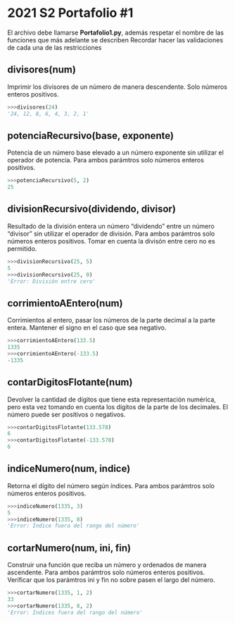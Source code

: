 # 2021 S2 Portafolio #1

El archivo debe llamarse **Portafolio1.py**, además respetar el nombre de las funciones que más adelante se describen
Recordar hacer las validaciones de cada una de las restricciones

## divisores(num)
Imprimir los divisores de un número de manera descendente.
Solo números enteros positivos.

```python
>>>divisores(24)
'24, 12, 8, 6, 4, 3, 2, 1'
```

## potenciaRecursivo(base, exponente)  
Potencia de un número base elevado a un número exponente sin utilizar el operador de potencia.
Para ambos parámtros solo números enteros positivos.

```python
>>>potenciaRecursivo(5, 2)
25
```

## divisionRecursivo(dividendo, divisor)
Resultado de la división entera un número “dividendo” entre un número “divisor” sin utilizar el operador de división.
Para ambos parámtros solo números enteros positivos.
Tomar en cuenta la divisón entre cero no es permitido.

```python
>>>divisionRecursivo(25, 5)
5
>>>divisionRecursivo(25, 0)
'Error: División entre cero'  
```

## corrimientoAEntero(num)
Corrimientos al entero, pasar los números de la parte decimal a la parte entera.
Mantener el signo en el caso que sea negativo.

```python
>>>corrimientoAEntero(133.5)   
1335
>>>corrimientoAEntero(-133.5)   
-1335
```
## contarDigitosFlotante(num)
Devolver la cantidad de dígitos que tiene esta representación numérica, pero esta vez tomando en cuenta los dígitos de la parte de los decimales. 
El número puede ser positivos o negativos.
```python
>>>contarDigitosFlotante(133.578)
6
>>>contarDigitosFlotante(-133.578)
6
```
## indiceNumero(num, indice)
Retorna el dígito del número según índices.
Para ambos parámtros solo números enteros positivos.
```python
>>>indiceNumero(1335, 3)  	
5
>>>indiceNumero(1335, 8)
'Error: Indice fuera del rango del número'
```
## cortarNumero(num, ini, fin)
Construir una función que reciba un número y ordenados de manera ascendente.
Para ambos parámtros solo números enteros positivos.
Verificar que los parámtros ini y fin no sobre pasen el largo del número.
```python
>>>cortarNumero(1335, 1, 2)
33
>>>cortarNumero(1335, 8, 2)
'Error: Indices fuera del rango del número'
```

